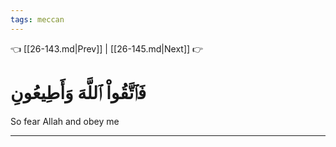 ```yaml
---
tags: meccan
---
```


👈 [[26-143.md|Prev]] | [[26-145.md|Next]] 👉

# فَٱتَّقُواْ ٱللَّهَ وَأَطِيعُونِ

So fear Allah and obey me

---

